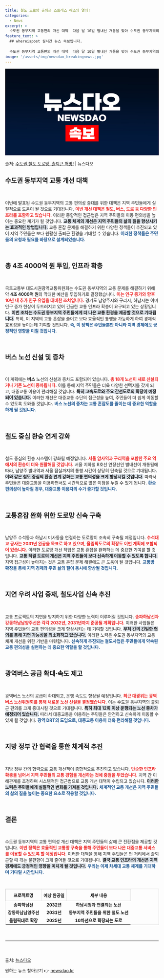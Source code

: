 ```yaml
---
title: 철도 도로망 출퇴근 스트레스 해소의 열쇠!
categories:
  - News
excerpt: >
  수도권 동부지역 교통편의 개선 대책  다음 달 10일 별내선 개통을 맞아 수도권 동부지역의 교통 편의성을 증…
feature_text: >
  ## whereispost 실시간 뉴스 속보입니다.

  수도권 동부지역 교통편의 개선 대책  다음 달 10일 별내선 개통을 맞아 수도권 동부지역의 교통 편의성을 증…
image: '/assets/img/newsdao_breakingnews.jpg'
---
```


![뉴스다오 속보](/assets/img/newsdao_breakingnews.jpg)

<p>출처: <a href="https://newsdao.kr/4917" rel="dofollow">수도권 철도 도로망, 출퇴근 혁명!</a> | 뉴스다오</p>

<h2 data-ke-size="size26">수도권 동부지역 교통 개선 대책</h2>

<p data-ke-size="size16">&nbsp;</p>

이번에 발표된 수도권 동부지역의 교통 편의성 증대를 위한 대책은 지역 주민들에게 실질적으로 도움이 될 것으로 기대됩니다. <b><span style="color: #ee2323;">이번 개선 대책은 철도, 버스, 도로 등 다양한 인프라를 포함하고 있습니다.</span></b> 이러한 종합적인 접근법은 지역 주민들의 이동 편의성을 높이는 중요한 계기가 될 것입니다. <b><span style="background-color: #21538527;">교통 체계의 개선은 지역 주민들의 삶의 질을 향상시키는 효과적인 방법입니다.</span></b> 교통 혼잡 문제를 해결하기 위한 다양한 정책들이 추진되고 있어 지역 주민들은 보다 원활한 출퇴근 환경을 기대할 수 있습니다. <b><span style="color: #1a5490;">이러한 정책들은 주민들의 요청과 필요를 바탕으로 설계되었습니다.</span></b>

<p data-ke-size="size16">&nbsp;</p>

<h2 data-ke-size="size26">총 4조 4000억 원 투입, 인프라 확충</h2>

<p data-ke-size="size16">&nbsp;</p>

국토교통부 대도시권광역교통위원회는 수도권 동부지역의 교통 문제를 해결하기 위해 약 <b>4조 4000억 원</b>의 막대한 예산을 투입하기로 결정했습니다. <b><span style="color: #ee2323;">이는 인구 증가와 향후 10년 내 추가 인구 유입을 대비한 조치입니다.</span></b> 경기도 남양주시와 구리시, 하남시는 이미 인구 증가 현상이 두드러지고 있어 긴급한 교통 인프라 확충이 요구되고 있는 상황입니다. <b><span style="background-color: #21538527;">이번 조치는 수도권 동부지역 주민들에게 더 나은 교통 환경을 제공할 것으로 기대됩니다.</span></b> 특히, 이 지역의 교통 혼잡을 줄이고 보다 효율적인 통행을 가능하게 하여 경제적 효용성을 높이는데 기여할 것입니다. <b><span style="color: #1a5490;">즉, 이 정책은 주민들뿐만 아니라 지역 경제에도 긍정적인 영향을 미칠 것입니다.</span></b>

<p data-ke-size="size16">&nbsp;</p>

<h2 data-ke-size="size26">버스 노선 신설 및 증차</h2>

<p data-ke-size="size16">&nbsp;</p>

이 계획에는 <b>버스</b> 노선의 신설과 증차도 포함되어 있습니다. <b><span style="color: #ee2323;">총 18개 노선이 새로 신설되거나 기존 노선이 증차됩니다.</span></b> 이를 통해 지역 주민들은 더욱 다양한 선택지를 갖게 되고, 대중교통 이용이 편리해질 것입니다. <b><span style="background-color: #21538527;">특히 고속도로와 주요 간선도로의 확장이 예정되어 있습니다.</span></b> 이러한 개선은 대중교통 수단의 접근성을 높여, 주민들이 더 쉽게 이동할 수 있도록 도와줄 것입니다. <b><span style="color: #1a5490;">버스 노선의 증차는 교통 혼잡도를 줄이는 데 중요한 역할을 하게 될 것입니다.</span></b>

<p data-ke-size="size16">&nbsp;</p>

<h2 data-ke-size="size26">철도 중심 환승 연계 강화</h2>

<p data-ke-size="size16">&nbsp;</p>

철도 중심의 환승 시스템이 강화될 예정입니다. <b><span style="color: #ee2323;">서울 암사역과 구리역을 포함한 주요 역에서의 환승이 더욱 원활해질 것입니다.</span></b> 서울 지하철 8호선 연장선인 별내선이 개통됨에 따라, 남양주 별내역과 서울 잠실까지의 통행 시간이 상당히 단축될 것으로 기대됩니다. <b><span style="background-color: #21538527;">이와 같은 철도 중심의 환승 연계 강화는 교통 편의성을 크게 향상시킬 것입니다.</span></b> 따라서 주민들은 대중교통을 이용하면서도 시간적으로 많은 이점을 누릴 수 있게 됩니다. <b><span style="color: #1a5490;">환승 편의성이 높아질 경우, 대중교통 이용자의 수가 증가할 것입니다.</span></b>

<p data-ke-size="size16">&nbsp;</p>

<h2 data-ke-size="size26">교통혼잡 완화 위한 도로망 신속 구축</h2>

<p data-ke-size="size16">&nbsp;</p>

남양주 수석동과 하남시 미사동을 연결하는 도로망이 조속히 구축될 예정입니다. <b><span style="color: #ee2323;">수석대교 공사는 2031년 완공을 목표로 하고 있으며, 올림픽도로의 확장도 이번 계획에 포함되어 있습니다.</span></b> 이러한 도로망 개선 작업은 교통 혼잡을 완화하는 데 중요한 기여를 할 것입니다. <b><span style="background-color: #21538527;">교통 직결 도로의 개선은 지역 주민들이 보다 신속하게 이동할 수 있도록 합니다.</span></b> 지역 접근성이 높아지는 것은 교통 혼잡 문제 해결에도 큰 도움이 될 것입니다. <b><span style="color: #1a5490;">교통망 확장을 통해 지역 경제와 주민 삶의 질이 동시에 향상될 것입니다.</span></b>

<p data-ke-size="size16">&nbsp;</p>

<h2 data-ke-size="size26">지연 우려 사업 중재, 철도사업 신속 추진</h2>

<p data-ke-size="size16">&nbsp;</p>

교통 프로젝트의 지연을 방지하기 위한 다양한 노력이 이루어질 것입니다. <b><span style="color: #ee2323;">송파하남선과 강동하남남양주선은 각각 2032년, 2031년까지 준공될 계획입니다.</span></b> 이러한 사업들은 지역 주민들의 교통 편의성을 크게 향상시키는 데 기여할 것입니다. <b><span style="background-color: #21538527;">부처 간의 긴밀한 협의를 통해 지연 가능성을 최소화하고 있습니다.</span></b> 이러한 노력은 수도권 동부지역의 교통 체계 개선을 위한 기반을 마련합니다. <b><span style="color: #1a5490;">신속하게 추진되는 철도사업은 주민들에게 약속된 교통 편의성을 실현하는 데 중요한 역할을 할 것입니다.</span></b>

<p data-ke-size="size16">&nbsp;</p>

<h2 data-ke-size="size26">광역버스 공급 확대·속도 제고</h2>

<p data-ke-size="size16">&nbsp;</p>

광역버스 노선의 공급이 확대되고, 운행 속도도 향상될 예정입니다. <b><span style="color: #ee2323;">최근 대광위는 광역버스 노선위원회를 통해 새로운 노선 신설을 결정했습니다.</span></b> 이는 수도권 동부지역의 출퇴근 편의를 크게 증대시킬 것으로 기대됩니다. <b><span style="background-color: #21538527;">특히 최대 12회 이상 운행되는 노선 증차가 예정되어 있습니다.</span></b> 따라서 대중교통을 이용하는 주민들은 안전하고 신속하게 이동할 수 있게 될 것입니다. <b><span style="color: #1a5490;">광역 DRT의 도입으로, 대중교통 이용이 더욱 편리해질 것입니다.</span></b>

<p data-ke-size="size16">&nbsp;</p>

<h2 data-ke-size="size26">지방 정부 간 협력을 통한 체계적 추진</h2>

<p data-ke-size="size16">&nbsp;</p>

지방 정부 간의 협력으로 교통 개선책이 종합적으로 추진되고 있습니다. <b><span style="color: #ee2323;">단순한 인프라 확충을 넘어서 지역 주민들의 교통 경험을 개선하는 것에 중점을 두었습니다.</span></b> 지역 간 이해관계를 조정하며 시스템적인 접근법으로 교통 개선 대책이 수립되고 있습니다. <b><span style="background-color: #21538527;">이러한 노력은 주민들에게 실질적인 변화를 가져올 것입니다.</span></b> <b><span style="color: #1a5490;">체계적인 교통 개선은 지역 주민들의 삶의 질을 높이는 중요한 요소로 작용할 것입니다.</span></b>

<p data-ke-size="size16">&nbsp;</p>

<h2 data-ke-size="size26">결론</h2>

<p data-ke-size="size16">&nbsp;</p>

수도권 동부지역의 교통 편의성 개선 대책은 지역 주민들의 삶에 큰 전환점을 제공할 것입니다. <b><span style="color: #ee2323;">이번 정책은 효율적인 교통망 구축을 통해 주민들이 보다 나은 대중교통 서비스를 이용할 수 있도록 할 예정입니다.</span></b> 이러한 대책을 통해 지역 주민들은 먼 거리에서 출퇴근할 때 겪는 불편함이 크게 줄어들 것으로 기대됩니다. <b><span style="background-color: #21538527;">결국 교통 인프라의 개선은 지역 경제에도 긍정적인 영향을 미치게 될 것입니다.</span></b> <b><span style="color: #1a5490;">우리는 이제 차세대 교통 체계를 기대하며 기다릴 시간입니다.</span></b>

<p data-ke-size="size16">&nbsp;</p>

<table style="width: 100%; border-collapse: collapse; border: 1px solid #dddddd;">
    <tr>
        <th style="text-align: center; height: 30px; border: 1px solid #dddddd;"><b>프로젝트명</b></th>
        <th style="text-align: center; height: 30px; border: 1px solid #dddddd;"><b>예상 완공일</b></th>
        <th style="text-align: center; height: 30px; border: 1px solid #dddddd;"><b>세부 내용</b></th>
    </tr>
    <tr>
        <td style="text-align: center; height: 17px;"><b>송파하남선</b></td>
        <td style="text-align: center; height: 17px;"><b>2032년</b></td>
        <td style="text-align: center; height: 17px;"><b>하남시청과 연결되는 노선</b></td>
    </tr>
    <tr>
        <td style="text-align: center; height: 17px;"><b>강동하남남양주선</b></td>
        <td style="text-align: center; height: 17px;"><b>2031년</b></td>
        <td style="text-align: center; height: 17px;"><b>동부지역 주민들을 위한 철도 노선</b></td>
    </tr>
    <tr>
        <td style="text-align: center; height: 17px;"><b>올림픽대로 확장</b></td>
        <td style="text-align: center; height: 17px;"><b>2025년</b></td>
        <td style="text-align: center; height: 17px;"><b>10차선으로 확장되는 도로</b></td>
    </tr>
</table>

<p data-ke-size="size16">&nbsp;</p>

<hr style="border: 1px solid #eeeeee; margin: 20px 0;"/> 

<p data-ke-size="size16">&nbsp;</p>

출처: <a href="https://newsdao.kr/4917">뉴스다오</a> 

원하는 뉴스 찾아보기 👉 <a href="https://newsdao.kr" rel="dofollow">newsdao.kr</a>


